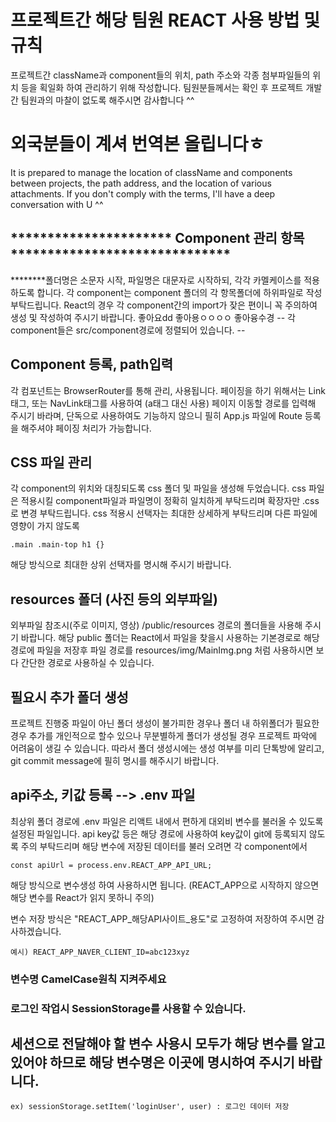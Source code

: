 # 프로젝트간 해당 팀원 REACT 사용 방법 및 규칙

프로젝트간 className과 component들의 위치, path 주소와 각종 첨부파일들의 위치 등을 획일화 하여 관리하기 위해 작성합니다.
팀원분들께서는 확인 후 프로젝트 개발간 팀원과의 마찰이 없도록 해주시면 감사합니다 ^^


# 외국분들이 계셔 번역본 올립니다ㅎ

It is prepared to manage the location of className and components between projects, the path address, and the location of various attachments.
If you don't comply with the terms, I'll have a deep conversation with U ^^


## ********************** Component 관리 항목 ******************************

********폴더명은 소문자 시작, 파일명은 대문자로 시작하되, 각각 카멜케이스를 적용하도록 합니다.
각 component는 component 폴더의 각 항목폴더에 하위파일로 작성 부탁드립니다.
React의 경우 각 component간의 import가 잦은 편이니 꼭 주의하여 생성 및 작성하여 주시기 바랍니다.
좋아요dd
좋아용ㅇㅇㅇㅇ
좋아융수경
-- 각 component들은 src/component경로에 정렬되어 있습니다. --

## Component 등록, path입력

각 컴포넌트는 BrowserRouter를 통해 관리, 사용됩니다. 페이징을 하기 위해서는 Link 태그, 또는 NavLink태그를 사용하여 (a태그 대신 사용)
페이지 이동할 경로를 입력해 주시기 바라며, 단독으로 사용하여도 기능하지 않으니 
필히 App.js 파일에 Route 등록을 해주셔야 페이징 처리가 가능합니다.

## CSS 파일 관리

각 component의 위치와 대칭되도록 css 폴더 및 파일을 생성해 두었습니다. 
css 파일은 적용시킬 component파일과 파일명이 정확히 일치하게 부탁드리며 확장자만 .css로 변경 부탁드립니다.
css 적용시 선택자는 최대한 상세하게 부탁드리며 다른 파일에 영향이 가지 않도록 

    .main .main-top h1 {} 

해당 방식으로 최대한 상위 선택자를 명시해 주시기 바랍니다.

## resources 폴더 (사진 등의 외부파일)

외부파일 참조시(주로 이미지, 영상) /public/resources 경로의 폴더들을 사용해 주시기 바랍니다.
해당 public 폴더는 React에서 파일을 찾을시 사용하는 기본경로로 해당 경로에 파일을 저장후 
파일 경로를 resources/img/MainImg.png 처럼 사용하시면 보다 간단한 경로로 사용하실 수 있습니다.


## 필요시 추가 폴더 생성

프로젝트 진행중 파일이 아닌 폴더 생성이 불가피한 경우나 폴더 내 하위폴더가 필요한 경우 추가를 개인적으로 할수 있으나
무분별하게 폴더가 생성될 경우 프로젝트 파악에 어려움이 생길 수 있습니다. 
따라서 폴더 생성시에는 생성 여부를 미리 단톡방에 알리고, git commit message에 필히 명시를 해주시기 바랍니다.

## api주소, 키값 등록 --> .env 파일

최상위 폴더 경로에 .env 파일은 리액트 내에서 편하게 대외비 변수를 불러올 수 있도록 설정된 파일입니다. 
api key값 등은 해당 경로에 사용하여 key값이 git에 등록되지 않도록 주의 부탁드리며
해당 변수에 저장된 데이터를 불러 오려면 각 component에서 

    const apiUrl = process.env.REACT_APP_API_URL;

해당 방식으로 변수생성 하여 사용하시면 됩니다. 
(REACT_APP으로 시작하지 않으면 해당 변수를 React가 읽지 못하니 주의)

변수 저장 방식은 "REACT_APP_해당API사이트_용도"로 고정하여 저장하여 주시면 감사하겠습니다. 

    예시) REACT_APP_NAVER_CLIENT_ID=abc123xyz


### 변수명 CamelCase원칙 지켜주세요 ###

### 로그인 작업시 SessionStorage를 사용할 수 있습니다. ###

세션으로 전달해야 할 변수 사용시 모두가 해당 변수를 알고 있어야 하므로 해당 변수명은 이곳에 명시하여 주시기 바랍니다.
-------------------------------------------------------------------------------------
    ex) sessionStorage.setItem('loginUser', user) : 로그인 데이터 저장
